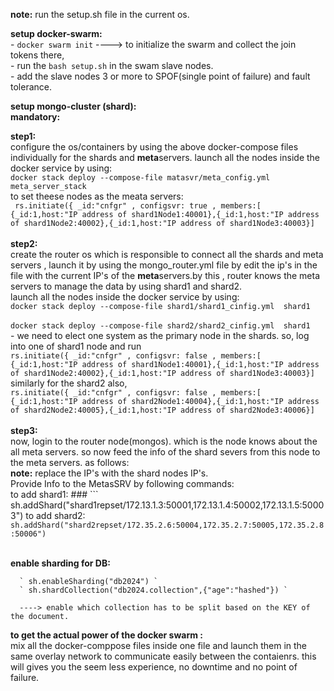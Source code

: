 **note:** run the setup.sh file in the current os.

**setup docker-swarm:** <br/>
          - ` docker swarm init `   ----> to initialize the swarm and collect the join tokens there, <br/>
          - run the `bash setup.sh` in the swam slave nodes.<br/>
          - add the slave nodes 3 or more to SPOF(single point of failure) and fault tolerance.<br/>
      
**setup mongo-cluster (shard):** <br/>
**mandatory:**
   
**step1:** <br/>
            configure the os/containers by using the above docker-compose files individually for the shards and **meta**servers.
      launch all the nodes inside the docker service by using: <br/>
       ` docker stack deploy --compose-file matasvr/meta_config.yml meta_server_stack ` <br/>
       to set theese nodes as the meata servers:<br />
     `  rs.initiate({ _id:"cnfgr" , configsvr: true , members:[ {_id:1,host:"IP address of shard1Node1:40001},{_id:1,host:"IP address of shard1Node2:40002},{_id:1,host:"IP address of shard1Node3:40003}] `
      <br/><br/>
**step2:** <br/>
            create the router os which is responsible to connect all the shards and meta servers , launch it by using the mongo_router.yml file by 
      edit the ip's in the file with the current IP's of the **meta**servers.by this , router knows the meta servers to manage the data by using shard1 and shard2.
      <br/>
      launch all the nodes inside the docker service by using:<br/>
      ` docker stack deploy --compose-file shard1/shard1_cinfig.yml  shard1 ` <br/>      
      ` docker stack deploy --compose-file shard2/shard2_cinfig.yml  shard1 ` <br/>
      - we need to elect one system as the primary node in the shards. so, log into one of shard1  node and run <br />
   ` rs.initiate({ _id:"cnfgr" , configsvr: false , members:[ {_id:1,host:"IP address of shard1Node1:40001},{_id:1,host:"IP address of shard1Node2:40002},{_id:1,host:"IP address of shard1Node3:40003}] `
similarly for the shard2 also, <br />
` rs.initiate({ _id:"cnfgr" , configsvr: false , members:[ {_id:1,host:"IP address of shard2Node1:40004},{_id:1,host:"IP address of shard2Node2:40005},{_id:1,host:"IP address of shard2Node3:40006}] `
    <br/><br/>
**step3:** <br/>
           now, login to the router node(mongos). which is the node knows about the all meta servers. so now feed the info of the shard severs from this node to the meta servers.
      as follows: <br/>
      **note:** replace the IP's with the shard nodes IP's.<br/>
      Provide Info to the MetasSRV by following commands: <br />
      to add shard1:  ### ``` sh.addShard("shard1repset/172.13.1.3:50001,172.13.1.4:50002,172.13.1.5:50003") 
      to add shard2: ` sh.addShard("shard2repset/172.35.2.6:50004,172.35.2.7:50005,172.35.2.8:50006") ` <br/><br/>

    
 **enable sharding for DB:** 
      
      ` sh.enableSharding("db2024") `
      ` sh.shardCollection("db2024.collection",{"age":"hashed"}) ` 
      
      ----> enable which collection has to be split based on the KEY of the document.
      
**to get the actual power of the docker swarm :** <br/>
mix all the docker-comppose files inside one file and launch them in the same overlay network to communicate easily between the contaienrs.
this will gives you the seem less experience, no downtime and no point of failure. 

